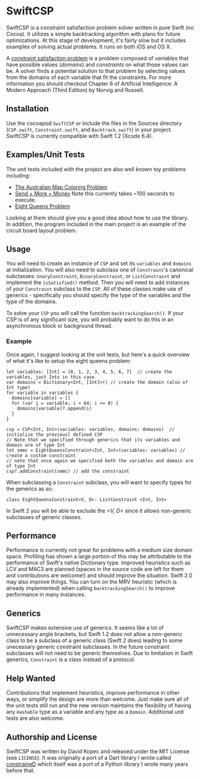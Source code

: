# SwiftCSP
SwiftCSP is a constraint satisfaction problem solver written in pure Swift (no Cocoa). It utilizes a simple backtracking algorithm with plans for future optimizations. At this stage of development, it's fairly slow but it includes examples of solving actual problems. It runs on both iOS and OS X.

A [constraint satisfaction problem](https://en.wikipedia.org/wiki/Constraint_satisfaction_problem) is a problem composed of *variables* that have possible values (*domains*) and *constraints* on what those values can be. A solver finds a potential solution to that problem by selecting values from the domains of each variable that fit the constraints. For more information you should checkout Chapter 6 of Artificial Intelligence: A Modern Approach (Third Edition) by Norvig and Russell.

## Installation
Use the cocoapod `SwiftCSP` or include the files in the Sources directory (`CSP.swift`, `Constraint.swift`, and `Backtrack.swift`) in your project. SwiftCSP is currently compatible with Swift 1.2 (Xcode 6.4).

## Examples/Unit Tests
The unit tests included with the project are also well known toy problems including:
- [The Australian Map Coloring Problem](https://en.wikipedia.org/wiki/Four_color_theorem)
- [Send + More = Money](https://en.wikipedia.org/wiki/Verbal_arithmetic) Note this currently takes ~100 seconds to execute.
- [Eight Queens Problem](https://en.wikipedia.org/wiki/Eight_queens_puzzle)

Looking at them should give you a good idea about how to use the library. In addition, the program included in the main project is an example of the circuit board layout problem.

## Usage
You will need to create an instance of `CSP` and set its `variables` and `domains` at initialization. You will also need to subclass one of `Constraint`'s canonical subclasses: `UnaryConstraint`, `BinaryConstraint`, or `ListConstraint` and implement the `isSatisfied()` method. Then you will need to add instances of your `Constraint` subclass to the `CSP`. All of these classes make use of generics - specifically you should specify the type of the variables and the type of the domains.

To solve your `CSP` you will call the function `backtrackingSearch()`. If your CSP is of any significant size, you will probably want to do this in an asynchronous block or background thread.

### Example
Once again, I suggest looking at the unit tests, but here's a quick overview of what it's like to setup the eight queens problem:
```
let variables: [Int] = [0, 1, 2, 3, 4, 5, 6, 7]  // create the variables, just Ints in this case
var domains = Dictionary<Int, [Int]>() // create the domain (also of Int type)
for variable in variables {
  domains[variable] = []
  for (var i = variable; i < 64; i += 8) {
    domains[variable]?.append(i)
  }
}
        
csp = CSP<Int, Int>(variables: variables, domains: domains)  // initialize the previousl defined CSP
// Note that we specified through generics that its variables and domain are of type Int
let smmc = EightQueensConstraint<Int, Int>(variables: variables) // create a custom constraint
// note that once again we specified both the variables and domain are of type Int
csp?.addConstraint(smmc) // add the constraint
```

When subclassing a `Constraint` subclass, you will want to specify types for the generics as so:
```
class EightQueensConstraint<V, D>: ListConstraint <Int, Int>
```
In Swift 2 you will be able to exclude the *<V, D>* since it allows non-generic subclasses of generic classes.

## Performance
Performance is currently not great for problems with a medium size domain space. Profiling has shown a large portion of this may be attributable to the performance of Swift's native Dictionary type. Improved heuristics such as LCV and MAC3 are planned (spaces in the source code are left for them and contributions are welcome!) and should improve the situation. Swift 2.0 may also improve things. You can turn on the MRV heuristic (which is already implemented) when calling `backtrackingSearch()` to improve performance in many instances.

## Generics
SwiftCSP makes extensive use of generics. It seems like a lot of unnecessary angle brackets, but Swift 1.2 does not allow a non-generic class to be a subclass of a generic class (Swift 2 does) leading to some unecessary generic constraint subclasses. In the future constraint subclasses will not need to be generic themselves. Due to limitation in Swift generics, `Constraint` is a class instead of a protocol.

## Help Wanted
Contributions that implement heuristics, improve performance in other ways, or simplify the design are more than welcome. Just make sure all of the unit tests still run and the new version maintains the flexibility of having any `Hashable` type as a variable and any type as a `Domain`. Additional unit tests are also welcome.

## Authorship and License
SwiftCSP was written by David Kopec and released under the MIT License (see `LICENSE`). It was originally a port of a Dart library I wrote called [constraineD](https://github.com/davecom/constraineD) which itself was a port of a Python library I wrote many years before that.
